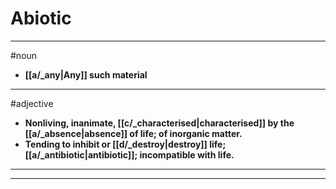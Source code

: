 # Abiotic
---
#noun
- **[[a/_any|Any]] such material**
---
#adjective
- **Nonliving, inanimate, [[c/_characterised|characterised]] by the [[a/_absence|absence]] of life; of inorganic matter.**
- **Tending to inhibit or [[d/_destroy|destroy]] life; [[a/_antibiotic|antibiotic]]; incompatible with life.**
---
---
